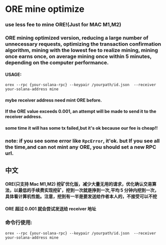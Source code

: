 # ORE mine optimize

### use less fee to mine ORE!(Just for MAC M1,M2)

### ORE mining optimized version, reducing a large number of unnecessary requests, optimizing the transaction confirmation algorithm, mining with the lowest fee to realize mining, mining once earns once, on average mining once within 5 minutes, depending on the computer performance.

#### USAGE:

`orex --rpc {your-solana-rpc} --keypair /yourpath/id.json  --receiver your-solana-address mine`

#### mybe receiver address need mint ORE before.

#### If the ORE value exceeds 0.001, an attempt will be made to send it to the receiver address.

#### some time it will has some tx failed,but it's ok because our fee is cheap!!

### note: if you see some error like `RpcError`, it'ok. but If you see all the time,and can not mint any ORE, you should set a new RPC url.

## 中文

#### ORE(只支持 Mac M1,M2) 挖矿优化版，减少大量无用的请求，优化确认交易算法，以最低的手续费实现挖矿，挖到一次就是挣到一次,平均 5 分钟内挖到一次，具体看计算机性能。注意，挖到有一半是要发送给作者本人的，不接受可以不挖

#### ORE 超过 0.001 就会尝试发送给 receiver 地址

### 命令行使用:

`orex --rpc {your-solana-rpc} --keypair /yourpath/id.json  --receiver your-solana-address mine`
